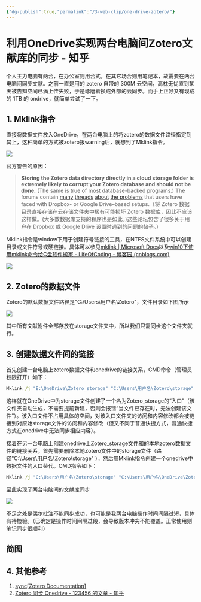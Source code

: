 ```yaml
---
{"dg-publish":true,"permalink":"/3-web-clip/one-drive-zotero/"}
---
```


# 利用OneDrive实现两台电脑间Zotero文献库的同步 - 知乎

个人主力电脑有两台，在办公室则用台式，在其它场合则用笔记本，故需要在两台电脑间同步文献。之前一直是用的 zotero 自带的 300M 云空间，高枕无忧直到某天被告知空间已满上传失败，于是琢磨着换成外部的云同步。而手上正好又有现成的 1TB 的 ondrive，就简单尝试了一下。

## 1. Mklink指令

直接将数据文件放入OneDrive，在两台电脑上的将zotero的数据文件路径指定到其上，这种简单的方式被zotero报warning后，就想到了Mklink指令。

![](https://pic2.zhimg.com/v2-dec4bbe49fe1d76f442c1a216d16b3d9_b.jpg)

官方警告的原因：

> **Storing the Zotero data directory directly in a cloud storage folder is extremely likely to corrupt your Zotero database and should not be done.** (The same is true of most database-backed programs.) The forums contain [many](https://www.zotero.org/forum/discussion/13359/) [threads](https://www.zotero.org/forum/discussion/27900/synching-to-dropbox/) [about](https://www.zotero.org/forum/discussion/6128/dropbox-and-zotero-15-case-conflicts/) [the problems](https://www.zotero.org/forum/discussion/24593/backing-up-a-large-database-without-corrupting-it/) that users have faced with Dropbox- or Google Drive–based setups.（将 Zotero 数据目录直接存储在云存储文件夹中极有可能损坏 Zotero 数据库，因此不应该这样做。(大多数数据库支持的程序也是如此。)这些论坛包含了很多关于用户在 Dropbox 或 Google Drive 设置时遇到的问题的帖子。）

Mklink指令是window下用于创建符号链接的工具，在NTFS文件系统中可以创建目录或文件符号或硬链接。具体可以参见[mklink | Microsoft Docs](https://docs.microsoft.com/en-us/windows-server/administration/windows-commands/mklink)以及[win10下使用mklink命令给C盘软件搬家 - LifeOfCoding - 博客园 (cnblogs.com)](https://www.cnblogs.com/life-of-coding/p/10871831.html)

![](https://pic3.zhimg.com/v2-d5e336f59783e20d12817d1f80497c36_b.jpg)

## 2. Zotero的数据文件

Zotero的默认数据文件路径是"C:\\Users\\用户名\\Zotero"，文件目录如下图所示

![](https://pic2.zhimg.com/v2-c5e363fb6bc713e22585a8b681745c31_b.jpg)

其中所有文献附件全部存放在storage文件夹中，所以我们只需同步这个文件夹就行。

## 3. 创建数据文件间的链接

首先创建一台电脑上zotero数据文件和onedrive的链接关系，CMD命令（管理员权限打开）如下：

```cmd
Mklink /j "E:\OneDrive\Zotero_storage" "C:\Users\用户名\Zotero\storage"
```

这样就在OneDrive中为storage文件创建了一个名为Zotero\_storage的“入口”（该文件夹自动生成，不需要提前新建，否则会报错“当文件已存在时，无法创建该文件”）。该入口文件不占用具体的空间，对该入口文件夹的访问和内容修改都会被链接到对原始storage文件的访问和内容修改（但又不同于普通快捷方式，普通快捷方式在onedrive中无法同步相应内容）。

接着在另一台电脑上创建onedrive上Zotero\_storage文件和的本地zotero数据文件的链接关系。首先需要删除本地Zotero文件中的storage文件（路径"C:\\Users\\用户名\\Zotero\\storage" ），然后用Mklink指令创建一个onedrive中数据文件的入口替代。CMD指令如下：

```cmd
Mklink /j "C:\Users\用户名\Zotero\storage" "C:\Users\用户名\OneDrive\Zotero_storage"
```

至此实现了两台电脑间的文献库同步

![](https://pic3.zhimg.com/v2-aa34851dc94103cacfdbc405b0a9202a_b.jpg)

不足之处是偶尔批注不能同步成功，也可能是我两台电脑操作时间间隔过短，具体有待检验。（已确定是操作时间间隔过段，会导致版本冲突不能覆盖。正常使用则笔记同步很顺利）

## 简图
<style>
.container {font-family: sans-serif; text-align: center;}
.button-wrapper button {z-index: 1;height: 40px; width: 100px; margin: 10px;padding: 5px;}
.excalidraw .App-menu_top .buttonList { display: flex;}
.excalidraw-wrapper { height: 800px; margin: 50px; position: relative;}
:root[dir="ltr"] .excalidraw .layer-ui__wrapper .zen-mode-transition.App-menu_bottom--transition-left {transform: none;}
</style><script src="https://unpkg.com/react@17/umd/react.production.min.js"></script><script src="https://unpkg.com/react-dom@17/umd/react-dom.production.min.js"></script><script type="text/javascript" src="https://unpkg.com/@excalidraw/excalidraw/dist/excalidraw.production.min.js"></script><div id="利用OneDrive实现两台电脑间Zotero文献库的同步_-_知乎_20220322-22_52_38excalidraw.md0"></div><script>(function(){const InitialData={"type":"excalidraw","version":2,"source":"https://excalidraw.com","elements":[{"type":"text","version":27,"versionNonce":186949614,"isDeleted":false,"id":"YE0vFE1f","fillStyle":"hachure","strokeWidth":1,"strokeStyle":"solid","roughness":1,"opacity":100,"angle":0,"x":-240,"y":-200,"strokeColor":"#5f3dc4","backgroundColor":"transparent","width":228,"height":35,"seed":96916,"groupIds":[],"strokeSharpness":"sharp","boundElements":[{"id":"79TKN4XVyoQ61k0RFUVKu","type":"arrow"}],"updated":1647965297839,"link":null,"fontSize":28,"fontFamily":1,"text":"OneDrive master","rawText":"OneDrive master","baseline":25,"textAlign":"left","verticalAlign":"top","containerId":null,"originalText":"OneDrive master"},{"type":"text","version":125,"versionNonce":518528498,"isDeleted":false,"id":"7adiQMQ6","fillStyle":"hachure","strokeWidth":1,"strokeStyle":"solid","roughness":1,"opacity":100,"angle":0,"x":-260,"y":-155,"strokeColor":"#c92a2a","backgroundColor":"transparent","width":201,"height":36,"seed":13914,"groupIds":[],"strokeSharpness":"sharp","boundElements":[],"updated":1647965297839,"link":null,"fontSize":16,"fontFamily":2,"text":"Actual location\nE:\\OneDrive\\Zotero_storage","rawText":"Actual location\nE:\\OneDrive\\Zotero_storage","baseline":32,"textAlign":"left","verticalAlign":"top","containerId":null,"originalText":"Actual location\nE:\\OneDrive\\Zotero_storage"},{"type":"text","version":303,"versionNonce":967209518,"isDeleted":false,"id":"PLEDi3Rg","fillStyle":"hachure","strokeWidth":1,"strokeStyle":"solid","roughness":1,"opacity":100,"angle":0,"x":-600,"y":-220,"strokeColor":"#2b8a3e","backgroundColor":"transparent","width":180,"height":35,"seed":485955113,"groupIds":[],"strokeSharpness":"sharp","boundElements":[{"id":"ystW1pN8s8RXJ4OMFWU-s","type":"arrow"},{"id":"tTJa2-suRJeVsGafeV_Yx","type":"arrow"}],"updated":1647965297839,"link":null,"fontSize":28,"fontFamily":1,"text":"Zotero cloud","rawText":"Zotero cloud","baseline":25,"textAlign":"left","verticalAlign":"top","containerId":null,"originalText":"Zotero cloud"},{"type":"rectangle","version":234,"versionNonce":1876135858,"isDeleted":false,"id":"KxNbQ5mf4CbKZHRsjP73A","fillStyle":"hachure","strokeWidth":1,"strokeStyle":"solid","roughness":1,"opacity":100,"angle":0,"x":-600,"y":-80,"strokeColor":"#5c940d","backgroundColor":"transparent","width":126,"height":60,"seed":575372519,"groupIds":[],"strokeSharpness":"sharp","boundElements":[{"id":"AVh1fYRv","type":"text"},{"id":"F1KuZFNMdmGSU8LFsuYSR","type":"arrow"},{"id":"tTJa2-suRJeVsGafeV_Yx","type":"arrow"}],"updated":1647965297840,"link":null},{"type":"text","version":220,"versionNonce":1421081710,"isDeleted":false,"id":"AVh1fYRv","fillStyle":"hachure","strokeWidth":1,"strokeStyle":"solid","roughness":1,"opacity":100,"angle":0,"x":-595,"y":-67.5,"strokeColor":"#5c940d","backgroundColor":"transparent","width":116,"height":35,"seed":400845065,"groupIds":[],"strokeSharpness":"sharp","boundElements":[],"updated":1647965297840,"link":null,"fontSize":28,"fontFamily":1,"text":"data","rawText":"data","baseline":25,"textAlign":"center","verticalAlign":"middle","containerId":"KxNbQ5mf4CbKZHRsjP73A","originalText":"data"},{"type":"rectangle","version":427,"versionNonce":2112538994,"isDeleted":false,"id":"vki1SrkrzXs3hXvw-p0UP","fillStyle":"hachure","strokeWidth":1,"strokeStyle":"solid","roughness":1,"opacity":100,"angle":0,"x":-300,"y":-80,"strokeColor":"#5f3dc4","backgroundColor":"transparent","width":200,"height":60,"seed":364464135,"groupIds":[],"strokeSharpness":"sharp","boundElements":[{"id":"IAkSSzY0","type":"text"},{"id":"RjWV_-7dlu_WpW-BuGxju","type":"arrow"},{"id":"t2GNyo4j","type":"arrow"}],"updated":1647965297840,"link":null},{"type":"text","version":546,"versionNonce":1108754094,"isDeleted":false,"id":"IAkSSzY0","fillStyle":"hachure","strokeWidth":1,"strokeStyle":"solid","roughness":1,"opacity":100,"angle":0,"x":-295,"y":-62.5,"strokeColor":"#5f3dc4","backgroundColor":"transparent","width":190,"height":25,"seed":862216169,"groupIds":[],"strokeSharpness":"sharp","boundElements":[],"updated":1647965297840,"link":"[[3. Web-clip/利用OneDrive实现两台电脑间Zotero文献库的同步 - 知乎|3. Web-clip/利用OneDrive实现两台电脑间Zotero文献库的同步 - 知乎]]","fontSize":20,"fontFamily":1,"text":"attachments","rawText":"attachments","baseline":18,"textAlign":"center","verticalAlign":"middle","containerId":"vki1SrkrzXs3hXvw-p0UP","originalText":"attachments"},{"type":"ellipse","version":486,"versionNonce":1081396018,"isDeleted":false,"id":"jMPPE6UiYmPHWsmZs3vf1","fillStyle":"hachure","strokeWidth":1,"strokeStyle":"solid","roughness":1,"opacity":100,"angle":0,"x":-482.57142857142867,"y":145.78571428571433,"strokeColor":"#c92a2a","backgroundColor":"transparent","width":269,"height":134,"seed":1803595559,"groupIds":[],"strokeSharpness":"sharp","boundElements":[{"id":"2nYVPodO","type":"text"},{"id":"F1KuZFNMdmGSU8LFsuYSR","type":"arrow"},{"id":"RjWV_-7dlu_WpW-BuGxju","type":"arrow"}],"updated":1647965297840,"link":null},{"type":"text","version":406,"versionNonce":1535758126,"isDeleted":false,"id":"2nYVPodO","fillStyle":"hachure","strokeWidth":1,"strokeStyle":"solid","roughness":1,"opacity":100,"angle":0,"x":-477.57142857142867,"y":177.78571428571433,"strokeColor":"#c92a2a","backgroundColor":"transparent","width":259,"height":70,"seed":226654921,"groupIds":[],"strokeSharpness":"sharp","boundElements":[],"updated":1647965339146,"link":null,"fontSize":28,"fontFamily":1,"text":"zotero Local in \nmaster PC","rawText":"zotero Local in master PC","baseline":60,"textAlign":"center","verticalAlign":"middle","containerId":"jMPPE6UiYmPHWsmZs3vf1","originalText":"zotero Local in master PC"},{"type":"arrow","version":1190,"versionNonce":148842290,"isDeleted":false,"id":"F1KuZFNMdmGSU8LFsuYSR","fillStyle":"hachure","strokeWidth":1,"strokeStyle":"solid","roughness":2,"opacity":100,"angle":6.050040832470876,"x":-523.1253024121903,"y":-37.72298941328416,"strokeColor":"#000000","backgroundColor":"transparent","width":138.46424954887766,"height":201.64144329218632,"seed":866980649,"groupIds":[],"strokeSharpness":"round","boundElements":[],"updated":1647965339146,"link":null,"startBinding":{"elementId":"KxNbQ5mf4CbKZHRsjP73A","gap":1,"focus":0.43458658339464173},"endBinding":{"elementId":"jMPPE6UiYmPHWsmZs3vf1","gap":1.0177118445547724,"focus":0.38737704820719676},"lastCommittedPoint":null,"startArrowhead":null,"endArrowhead":"arrow","points":[[0,0],[138.46424954887766,201.64144329218632]]},{"type":"arrow","version":2026,"versionNonce":815231218,"isDeleted":false,"id":"RjWV_-7dlu_WpW-BuGxju","fillStyle":"hachure","strokeWidth":1,"strokeStyle":"solid","roughness":1,"opacity":100,"angle":0,"x":-202.14388490046588,"y":-18.5,"strokeColor":"#000000","backgroundColor":"transparent","width":136.49905047415643,"height":162.95052677490753,"seed":1994013097,"groupIds":[],"strokeSharpness":"round","boundElements":[],"updated":1647965339146,"link":null,"startBinding":{"elementId":"vki1SrkrzXs3hXvw-p0UP","gap":1.5,"focus":-0.19374047224844876},"endBinding":{"elementId":"jMPPE6UiYmPHWsmZs3vf1","gap":1.5,"focus":-0.3280770865484326},"lastCommittedPoint":null,"startArrowhead":null,"endArrowhead":"arrow","points":[[0,0],[-136.49905047415643,162.95052677490753]]},{"type":"arrow","version":783,"versionNonce":1684362798,"isDeleted":false,"id":"tTJa2-suRJeVsGafeV_Yx","fillStyle":"hachure","strokeWidth":1,"strokeStyle":"solid","roughness":1,"opacity":100,"angle":0,"x":-536.9924981787424,"y":-85.7671957671958,"strokeColor":"#000000","backgroundColor":"transparent","width":16.964252433245292,"height":95.5291005291005,"seed":641618279,"groupIds":[],"strokeSharpness":"round","boundElements":[],"updated":1647965339139,"link":null,"startBinding":{"elementId":"KxNbQ5mf4CbKZHRsjP73A","gap":5.767195767195803,"focus":-0.09284860897763994},"endBinding":{"elementId":"PLEDi3Rg","gap":3.7037037037037033,"focus":0.06726457399103139},"lastCommittedPoint":null,"startArrowhead":null,"endArrowhead":"arrow","points":[[0,0],[16.964252433245292,-95.5291005291005]]},{"type":"arrow","version":1414,"versionNonce":997238130,"isDeleted":false,"id":"t2GNyo4j","fillStyle":"hachure","strokeWidth":1,"strokeStyle":"solid","roughness":1,"opacity":100,"angle":0,"x":-181.71566729782887,"y":-81.5,"strokeColor":"#000000","backgroundColor":"transparent","width":38.6083318228292,"height":38.685368509963155,"seed":761105543,"groupIds":[],"strokeSharpness":"round","boundElements":[],"updated":1647965339141,"link":"","startBinding":{"elementId":"vki1SrkrzXs3hXvw-p0UP","gap":1.5,"focus":-0.10122297275503975},"endBinding":null,"lastCommittedPoint":null,"startArrowhead":null,"endArrowhead":"arrow","points":[[0,0],[38.6083318228292,-38.685368509963155]]},{"type":"ellipse","version":573,"versionNonce":107577458,"isDeleted":false,"id":"RRZVOgJ_Wnk7KMJjFnreQ","fillStyle":"hachure","strokeWidth":1,"strokeStyle":"solid","roughness":1,"opacity":100,"angle":0,"x":176.35338345864682,"y":131.32706766917306,"strokeColor":"#0b7285","backgroundColor":"transparent","width":269,"height":134,"seed":1106755113,"groupIds":[],"strokeSharpness":"sharp","boundElements":[{"id":"2upcqXHR","type":"text"},{"id":"F1KuZFNMdmGSU8LFsuYSR","type":"arrow"},{"id":"RjWV_-7dlu_WpW-BuGxju","type":"arrow"},{"id":"iT3mOvaLO9KOATLmvjN0T","type":"arrow"}],"updated":1647965297840,"link":null},{"type":"text","version":502,"versionNonce":337730674,"isDeleted":false,"id":"2upcqXHR","fillStyle":"hachure","strokeWidth":1,"strokeStyle":"solid","roughness":1,"opacity":100,"angle":0,"x":181.35338345864682,"y":163.32706766917306,"strokeColor":"#0b7285","backgroundColor":"transparent","width":259,"height":70,"seed":1225348327,"groupIds":[],"strokeSharpness":"sharp","boundElements":[],"updated":1647965339148,"link":null,"fontSize":28,"fontFamily":1,"text":"zotero Local in \nslave PC","rawText":"zotero Local in slave PC","baseline":60,"textAlign":"center","verticalAlign":"middle","containerId":"RRZVOgJ_Wnk7KMJjFnreQ","originalText":"zotero Local in slave PC"},{"type":"rectangle","version":299,"versionNonce":1443144242,"isDeleted":false,"id":"3nwrOLdu_jOB5rwShHhIF","fillStyle":"hachure","strokeWidth":1,"strokeStyle":"dashed","roughness":1,"opacity":100,"angle":0,"x":40,"y":-60,"strokeColor":"#5c940d","backgroundColor":"transparent","width":126,"height":81,"seed":2131066055,"groupIds":[],"strokeSharpness":"sharp","boundElements":[{"id":"QrWrKQ1Q","type":"text"},{"id":"F1KuZFNMdmGSU8LFsuYSR","type":"arrow"},{"id":"tTJa2-suRJeVsGafeV_Yx","type":"arrow"},{"id":"ystW1pN8s8RXJ4OMFWU-s","type":"arrow"}],"updated":1647965297840,"link":null},{"type":"text","version":271,"versionNonce":1941131758,"isDeleted":false,"id":"QrWrKQ1Q","fillStyle":"hachure","strokeWidth":1,"strokeStyle":"solid","roughness":1,"opacity":100,"angle":0,"x":45,"y":-37,"strokeColor":"#5c940d","backgroundColor":"transparent","width":116,"height":35,"seed":2075318057,"groupIds":[],"strokeSharpness":"sharp","boundElements":[],"updated":1647965297840,"link":null,"fontSize":28,"fontFamily":1,"text":"data","rawText":"data","baseline":25,"textAlign":"center","verticalAlign":"middle","containerId":"3nwrOLdu_jOB5rwShHhIF","originalText":"data"},{"type":"arrow","version":1171,"versionNonce":1048992686,"isDeleted":false,"id":"ystW1pN8s8RXJ4OMFWU-s","fillStyle":"solid","strokeWidth":4,"strokeStyle":"dotted","roughness":0,"opacity":100,"angle":0,"x":-501.2233257275239,"y":-225.38642439431888,"strokeColor":"#2b8a3e","backgroundColor":"#ced4da","width":630.951285911876,"height":229.10907247794393,"seed":773700489,"groupIds":[],"strokeSharpness":"round","boundElements":[],"updated":1647965339148,"link":null,"startBinding":{"elementId":"PLEDi3Rg","focus":-0.5683445595411445,"gap":5.386424394318851},"endBinding":{"elementId":"3nwrOLdu_jOB5rwShHhIF","gap":14.524970963994804,"focus":0.8258059462031364},"lastCommittedPoint":null,"startArrowhead":null,"endArrowhead":"triangle","points":[[0,0],[362.36906072209473,-78.24761904761985],[630.951285911876,150.86145343032408]]},{"type":"rectangle","version":458,"versionNonce":72007282,"isDeleted":false,"id":"I95dVE-U4R7kPRvnIlC2w","fillStyle":"hachure","strokeWidth":1,"strokeStyle":"solid","roughness":1,"opacity":100,"angle":0,"x":340,"y":-100,"strokeColor":"#5f3dc4","backgroundColor":"transparent","width":201,"height":45,"seed":828206215,"groupIds":[],"strokeSharpness":"sharp","boundElements":[{"id":"k1ZXlaVj","type":"text"},{"id":"RjWV_-7dlu_WpW-BuGxju","type":"arrow"},{"id":"8qjhnELroVGAmHCOWOmqI","type":"arrow"},{"id":"iT3mOvaLO9KOATLmvjN0T","type":"arrow"},{"id":"vjrAPyWehObaqWzKXU-cb","type":"arrow"},{"id":"QEWdUolXPJz7VzC5Gbomc","type":"arrow"}],"updated":1647965420766,"link":null},{"type":"text","version":433,"versionNonce":241384882,"isDeleted":false,"id":"k1ZXlaVj","fillStyle":"hachure","strokeWidth":1,"strokeStyle":"solid","roughness":1,"opacity":100,"angle":0,"x":345,"y":-95,"strokeColor":"#5f3dc4","backgroundColor":"transparent","width":191,"height":35,"seed":786613097,"groupIds":[],"strokeSharpness":"sharp","boundElements":[],"updated":1647965297840,"link":null,"fontSize":28,"fontFamily":1,"text":"attachments","rawText":"attachments","baseline":25,"textAlign":"center","verticalAlign":"middle","containerId":"I95dVE-U4R7kPRvnIlC2w","originalText":"attachments"},{"type":"arrow","version":1723,"versionNonce":1790848622,"isDeleted":false,"id":"79TKN4XVyoQ61k0RFUVKu","fillStyle":"solid","strokeWidth":4,"strokeStyle":"dotted","roughness":0,"opacity":100,"angle":0,"x":-120,"y":-206.32645385275782,"strokeColor":"#5f3dc4","backgroundColor":"#ced4da","width":443.1863860043162,"height":130.3745882629712,"seed":820300969,"groupIds":[],"strokeSharpness":"round","boundElements":[],"updated":1647965297840,"link":null,"startBinding":{"elementId":"YE0vFE1f","focus":-0.15864336520467376,"gap":6.3264538527578225},"endBinding":{"elementId":"A8yHYGqO","focus":0.20304012662200463,"gap":1},"lastCommittedPoint":null,"startArrowhead":null,"endArrowhead":"triangle","points":[[0,0],[149.1728112297693,-130.3745882629712],[443.1863860043162,-14.673546147242178]]},{"type":"arrow","version":651,"versionNonce":1610248178,"isDeleted":false,"id":"QEWdUolXPJz7VzC5Gbomc","fillStyle":"hachure","strokeWidth":1,"strokeStyle":"solid","roughness":1,"opacity":100,"angle":0,"x":530.2588783851764,"y":-54.000000000000014,"strokeColor":"#000000","backgroundColor":"transparent","width":425.516113671929,"height":354,"seed":802067847,"groupIds":[],"strokeSharpness":"round","boundElements":[],"updated":1647965444792,"link":null,"startBinding":{"elementId":"I95dVE-U4R7kPRvnIlC2w","gap":1,"focus":-0.4822697170192647},"endBinding":{"elementId":"yLNL3en60X0fKgeBgMZj2","gap":20,"focus":0.4819340953932164},"lastCommittedPoint":null,"startArrowhead":null,"endArrowhead":"arrow","points":[[0,0],[425.516113671929,354]]},{"type":"arrow","version":262,"versionNonce":1490728430,"isDeleted":false,"id":"iT3mOvaLO9KOATLmvjN0T","fillStyle":"hachure","strokeWidth":1,"strokeStyle":"solid","roughness":1,"opacity":100,"angle":0,"x":461.5652634855161,"y":-50.88924963924983,"strokeColor":"#000000","backgroundColor":"transparent","width":155.40012905788967,"height":181.25703205231042,"seed":949279817,"groupIds":[],"strokeSharpness":"round","boundElements":[],"updated":1647965339149,"link":null,"startBinding":{"elementId":"I95dVE-U4R7kPRvnIlC2w","gap":4.110750360750173,"focus":-0.36630598061079056},"endBinding":{"elementId":"RRZVOgJ_Wnk7KMJjFnreQ","gap":1,"focus":-0.4304393043792876},"lastCommittedPoint":null,"startArrowhead":null,"endArrowhead":"arrow","points":[[0,0],[-155.40012905788967,181.25703205231042]]},{"type":"text","version":148,"versionNonce":91289906,"isDeleted":false,"id":"i73QmlQu","fillStyle":"hachure","strokeWidth":1,"strokeStyle":"dotted","roughness":2,"opacity":100,"angle":0,"x":-280,"y":20,"strokeColor":"#c92a2a","backgroundColor":"transparent","width":264,"height":38,"seed":1374181806,"groupIds":[],"strokeSharpness":"sharp","boundElements":[],"updated":1647965297840,"link":null,"fontSize":16,"fontFamily":3,"text":"Link (MkLink):\nC:\\Users\\user\\Zotero\\storage","rawText":"Link (MkLink):\nC:\\Users\\user\\Zotero\\storage","baseline":34,"textAlign":"left","verticalAlign":"top","containerId":null,"originalText":"Link (MkLink):\nC:\\Users\\user\\Zotero\\storage"},{"type":"text","version":48,"versionNonce":18606830,"isDeleted":false,"id":"A8yHYGqO","fillStyle":"hachure","strokeWidth":1,"strokeStyle":"solid","roughness":1,"opacity":100,"angle":0,"x":240,"y":-220,"strokeColor":"#5f3dc4","backgroundColor":"transparent","width":200,"height":34,"seed":1939663026,"groupIds":[],"strokeSharpness":"sharp","boundElements":[{"id":"79TKN4XVyoQ61k0RFUVKu","type":"arrow"},{"id":"vjrAPyWehObaqWzKXU-cb","type":"arrow"}],"updated":1647965297840,"link":null,"fontSize":27.317073170731707,"fontFamily":1,"text":"OneDrive slave","rawText":"OneDrive slave","baseline":24,"textAlign":"left","verticalAlign":"top","containerId":null,"originalText":"OneDrive slave"},{"type":"arrow","version":223,"versionNonce":1412024366,"isDeleted":false,"id":"vjrAPyWehObaqWzKXU-cb","fillStyle":"hachure","strokeWidth":1,"strokeStyle":"solid","roughness":1,"opacity":100,"angle":0,"x":344.6479144920613,"y":-182.65861719805332,"strokeColor":"#000000","backgroundColor":"transparent","width":75.41685800998692,"height":76.23055323493926,"seed":395464370,"groupIds":[],"strokeSharpness":"round","boundElements":[],"updated":1647965339150,"link":null,"startBinding":{"elementId":"A8yHYGqO","gap":3.3413828019466667,"focus":0.13248189568337607},"endBinding":{"elementId":"I95dVE-U4R7kPRvnIlC2w","gap":6.428063963114047,"focus":0.06666720108038052},"lastCommittedPoint":null,"startArrowhead":null,"endArrowhead":"arrow","points":[[0,0],[75.41685800998692,76.23055323493926]]},{"type":"text","version":166,"versionNonce":679238958,"isDeleted":false,"id":"d7sckug2","fillStyle":"hachure","strokeWidth":1,"strokeStyle":"solid","roughness":1,"opacity":100,"angle":0,"x":380,"y":-180,"strokeColor":"#c92a2a","backgroundColor":"transparent","width":284,"height":36,"seed":1603283570,"groupIds":[],"strokeSharpness":"sharp","boundElements":[],"updated":1647965297840,"link":null,"fontSize":16,"fontFamily":2,"text":"Actual location\nC:\\Users\\user\\OneDrive\\Zotero_storage","rawText":"Actual location\nC:\\Users\\user\\OneDrive\\Zotero_storage","baseline":32,"textAlign":"left","verticalAlign":"top","containerId":null,"originalText":"Actual location\nC:\\Users\\user\\OneDrive\\Zotero_storage"},{"type":"text","version":210,"versionNonce":1910887602,"isDeleted":false,"id":"Rzx7vmWl","fillStyle":"hachure","strokeWidth":1,"strokeStyle":"dotted","roughness":2,"opacity":100,"angle":0,"x":280,"y":-40,"strokeColor":"#c92a2a","backgroundColor":"transparent","width":264,"height":38,"seed":2024736302,"groupIds":[],"strokeSharpness":"sharp","boundElements":[],"updated":1647965297840,"link":null,"fontSize":16,"fontFamily":3,"text":"Link (MkLink):\nC:\\Users\\user\\Zotero\\storage","rawText":"Link (MkLink):\nC:\\Users\\user\\Zotero\\storage","baseline":34,"textAlign":"left","verticalAlign":"top","containerId":null,"originalText":"Link (MkLink):\nC:\\Users\\user\\Zotero\\storage"},{"id":"yLNL3en60X0fKgeBgMZj2","type":"rectangle","x":140,"y":320,"width":1520,"height":920,"angle":0,"strokeColor":"#000000","backgroundColor":"transparent","fillStyle":"hachure","strokeWidth":1,"strokeStyle":"solid","roughness":1,"opacity":100,"groupIds":[],"strokeSharpness":"sharp","seed":1165785134,"version":77,"versionNonce":2111828914,"isDeleted":false,"boundElements":[{"id":"QEWdUolXPJz7VzC5Gbomc","type":"arrow"}],"updated":1647965444558,"link":null},{"type":"image","version":192,"versionNonce":350981998,"isDeleted":false,"id":"dsFBFweAtcfKJhBjbMO1J","fillStyle":"hachure","strokeWidth":1,"strokeStyle":"dotted","roughness":2,"opacity":100,"angle":0,"x":900,"y":320,"strokeColor":"transparent","backgroundColor":"transparent","width":744.1502276176026,"height":869.494680851064,"seed":934462702,"groupIds":["wpzWeNvA6dFSR0b-tu2ja","hgePE0-OAl8oFqR9Fa88a"],"strokeSharpness":"round","boundElements":[{"id":"QEWdUolXPJz7VzC5Gbomc","type":"arrow"}],"updated":1647965510363,"link":null,"status":"pending","fileId":"b1ddef97db3c65212e1d33264ee48379686a3c35","scale":[1,1]},{"type":"text","version":267,"versionNonce":753526386,"isDeleted":false,"id":"HzmeNA7I","fillStyle":"hachure","strokeWidth":1,"strokeStyle":"solid","roughness":1,"opacity":100,"angle":0,"x":1180,"y":740,"strokeColor":"#c92a2a","backgroundColor":"transparent","width":284,"height":36,"seed":1715322926,"groupIds":["wpzWeNvA6dFSR0b-tu2ja","hgePE0-OAl8oFqR9Fa88a"],"strokeSharpness":"sharp","boundElements":[],"updated":1647965510363,"link":null,"fontSize":16,"fontFamily":2,"text":"Actual location\nC:\\Users\\user\\OneDrive\\Zotero_storage","rawText":"Actual location\nC:\\Users\\user\\OneDrive\\Zotero_storage","baseline":32,"textAlign":"left","verticalAlign":"top","containerId":null,"originalText":"Actual location\nC:\\Users\\user\\OneDrive\\Zotero_storage"},{"id":"q9HDXCSQQhjUUB8-YRsxC","type":"image","x":160,"y":340,"width":711.2236286919831,"height":840,"angle":0,"strokeColor":"transparent","backgroundColor":"transparent","fillStyle":"hachure","strokeWidth":1,"strokeStyle":"dotted","roughness":2,"opacity":100,"groupIds":["hgePE0-OAl8oFqR9Fa88a"],"strokeSharpness":"round","seed":138155182,"version":78,"versionNonce":1541632430,"isDeleted":false,"boundElements":null,"updated":1647965510363,"link":null,"status":"pending","fileId":"8be9a09446cd6830fce1e0dcb5ae54a5a17c5bb6","scale":[1,1]},{"id":"XlEv2f4SjEd68VpZ32C6g","type":"arrow","x":760,"y":720,"width":200,"height":140,"angle":0,"strokeColor":"#000000","backgroundColor":"transparent","fillStyle":"hachure","strokeWidth":2,"strokeStyle":"solid","roughness":1,"opacity":100,"groupIds":["hgePE0-OAl8oFqR9Fa88a"],"strokeSharpness":"round","seed":594447534,"version":17,"versionNonce":1535658034,"isDeleted":false,"boundElements":null,"updated":1647965510363,"link":null,"points":[[0,0],[200,-140]],"lastCommittedPoint":null,"startBinding":null,"endBinding":null,"startArrowhead":null,"endArrowhead":"arrow"},{"id":"J_hrVmbN993qtbnv6C4aQ","type":"arrow","x":720,"y":600,"width":340,"height":200,"angle":0,"strokeColor":"#000000","backgroundColor":"transparent","fillStyle":"hachure","strokeWidth":2,"strokeStyle":"solid","roughness":1,"opacity":100,"groupIds":["hgePE0-OAl8oFqR9Fa88a"],"strokeSharpness":"round","seed":1678281074,"version":26,"versionNonce":908397550,"isDeleted":false,"boundElements":null,"updated":1647965510363,"link":null,"points":[[0,0],[340,200]],"lastCommittedPoint":null,"startBinding":null,"endBinding":null,"startArrowhead":null,"endArrowhead":"arrow"}],"appState":{"theme":"light","viewBackgroundColor":"#ffffff","currentItemStrokeColor":"#000000","currentItemBackgroundColor":"transparent","currentItemFillStyle":"hachure","currentItemStrokeWidth":2,"currentItemStrokeStyle":"solid","currentItemRoughness":1,"currentItemOpacity":100,"currentItemFontFamily":1,"currentItemFontSize":16,"currentItemTextAlign":"left","currentItemStrokeSharpness":"sharp","currentItemStartArrowhead":null,"currentItemEndArrowhead":"arrow","currentItemLinearStrokeSharpness":"round","gridSize":20,"colorPalette":{}},"files":{}};InitialData.scrollToContent=true;App=()=>{const e=React.useRef(null),t=React.useRef(null),[n,i]=React.useState({width:void 0,height:void 0});return React.useEffect(()=>{i({width:t.current.getBoundingClientRect().width,height:t.current.getBoundingClientRect().height});const e=()=>{i({width:t.current.getBoundingClientRect().width,height:t.current.getBoundingClientRect().height})};return window.addEventListener("resize",e),()=>window.removeEventListener("resize",e)},[t]),React.createElement(React.Fragment,null,React.createElement("div",{className:"excalidraw-wrapper",ref:t},React.createElement(Excalidraw.default,{ref:e,width:n.width,height:n.height,initialData:InitialData,viewModeEnabled:!0,zenModeEnabled:!0,gridModeEnabled:!1})))},excalidrawWrapper=document.getElementById("利用OneDrive实现两台电脑间Zotero文献库的同步_-_知乎_20220322-22_52_38excalidraw.md0");ReactDOM.render(React.createElement(App),excalidrawWrapper);})();</script>

## 4. 其他参考

1.  [sync[Zotero Documentation]](https://www.zotero.org/support/sync)
2.  [Zotero 同步 Onedrive - 123456 的文章 - 知乎](https://zhuanlan.zhihu.com/p/31869164)
